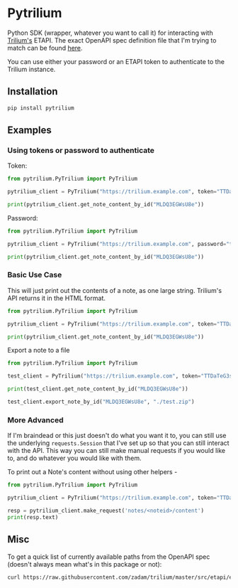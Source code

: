 # Pytrilium

Python SDK (wrapper, whatever you want to call it) for interacting with [Trilium's](https://github.com/zadam/trilium) ETAPI. The exact OpenAPI spec definition file that I'm trying to match can be found [here](https://github.com/zadam/trilium/blob/master/src/etapi/etapi.openapi.yaml).

You can use either your password or an ETAPI token to authenticate to the Trilium instance.



## Installation

```bash
pip install pytrilium
```

## Examples

### Using tokens or password to authenticate
Token:
```python
from pytrilium.PyTrilium import PyTrilium

pytrilium_client = PyTrilium("https://trilium.example.com", token="TTDaTeG3sadffy2_eOtgqvZoI6xHvga/6vhz61ezke1RpoX47vPI93zs5qs=")

print(pytrilium_client.get_note_content_by_id("MLDQ3EGWsU8e"))
```

Password:
```python
from pytrilium.PyTrilium import PyTrilium

pytrilium_client = PyTrilium("https://trilium.example.com", password="thisisabadpassword1")

print(pytrilium_client.get_note_content_by_id("MLDQ3EGWsU8e"))
```

### Basic Use Case

This will just print out the contents of a note, as one large string. Trilium's API returns it in the HTML format.

```python
from pytrilium.PyTrilium import PyTrilium

pytrilium_client = PyTrilium("https://trilium.example.com", token="TTDaTeG3sadffy2_eOtgqvZoI6xHvga/6vhz61ezke1RpoX47vPI93zs5qs=")

print(pytrilium_client.get_note_content_by_id("MLDQ3EGWsU8e"))
```

Export a note to a file

```python
from pytrilium.PyTrilium import PyTrilium

test_client = PyTrilium("https://trilium.example.com", token="TTDaTeG3sadffy2_eOtgqvZoI6xHvga/6vhz61ezke1RpoX47vPI93zs5qs=")

print(test_client.get_note_content_by_id("MLDQ3EGWsU8e"))

test_client.export_note_by_id("MLDQ3EGWsU8e", "./test.zip")
```

### More Advanced

If I'm braindead or this just doesn't do what you want it to, you can still use the underlying `requests.Session` that I've set up so that you can still interact with the API. This way you can still make manual requests if you would like to, and do whatever you would like with them.

To print out a Note's content without using other helpers -

```python
from pytrilium.PyTrilium import PyTrilium

pytrilium_client = PyTrilium("https://trilium.example.com", token="TTDaTeG3sadffy2_eOtgqvZoI6xHvga/6vhz61ezke1RpoX47vPI93zs5qs=")

resp = pytrilium_client.make_request('notes/<noteid>/content')
print(resp.text)
```
## Misc
To get a quick list of currently available paths from the OpenAPI spec (doesn't always mean what's in this package or not):

```bash
curl https://raw.githubusercontent.com/zadam/trilium/master/src/etapi/etapi.openapi.yaml 2>/dev/null | yq -e ".paths | keys"
```